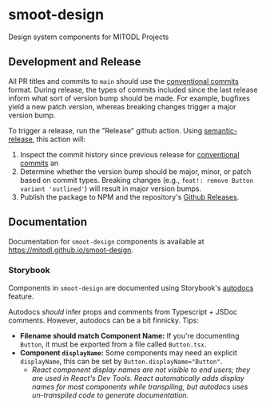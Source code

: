 # smoot-design

Design system components for MITODL Projects

## Development and Release

All PR titles and commits to `main` should use the [conventional commits](https://www.conventionalcommits.org/en/v1.0.0/) format. During release, the types of commits included since the last release inform what sort of version bump should be made. For example, bugfixes yield a new patch version, whereas breaking changes trigger a major version bump.

To trigger a release, run the "Release" github action. Using [semantic-release](https://semantic-release.gitbook.io/semantic-release), this action will:

1. Inspect the commit history since previous release for [conventional commits](https://www.conventionalcommits.org/en/v1.0.0/) an
2. Determine whether the version bump should be major, minor, or patch based on commit types. Breaking changes (e.g., `feat!: remove Button variant 'outlined'`) will result in major version bumps.
3. Publish the package to NPM and the repository's [Github Releases](https://github.com/mitodl/smoot-design/releases).

## Documentation

Documentation for `smoot-design` components is available at https://mitodl.github.io/smoot-design.

### Storybook

Components in `smoot-design` are documented using Storybook's [autodocs](https://storybook.js.org/docs/writing-docs/autodocs) feature.

Autodocs _should_ infer props and comments from Typescript + JSDoc comments. However, autodocs can be a bit finnicky. Tips:

- **Filename should match Component Name:** If you're documenting `Button`, it must be exported from a file called `Button.tsx`.
- **Component `displayName`:** Some components may need an explicit `displayName`, this can be set by `Button.displayName="Button"`.
  - _React component display names are not visible to end users; they are used in React's Dev Tools. React automatically adds display names for most components while transpiling, but autodocs uses un-transpiled code to generate documentation._

